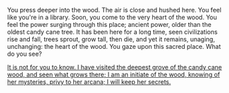 You press deeper into the wood.  The air is close and hushed here.  You feel like you're in a 
library.  Soon, you come to the very heart of the wood.  You feel the power surging through 
this place; ancient power, older than the oldest candy cane tree.  It has been here for a long 
time, seen civilizations rise and fall, trees sprout, grow tall, then die, and yet it remains, 
unaging, unchanging: the heart of the wood.  You gaze upon this sacred place.  What do you see?

[It is not for you to know.  I have visited the deepest grove of the candy cane wood, and seen what grows there; 
I am an initiate of the wood, knowing of her mysteries, privy to her arcana; 
I will keep her secrets.](keep-her-secrets/keep-her-secrets.md)